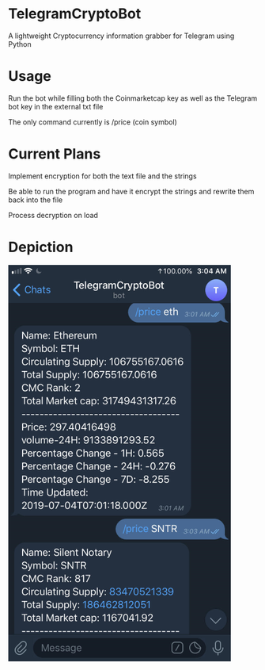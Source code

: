 # TelegramCryptoBot
A lightweight Cryptocurrency information grabber for Telegram using Python

# Usage 
Run the bot while filling both the Coinmarketcap key as well as the Telegram bot key in the external txt file

The only command currently is /price (coin symbol)

# Current Plans
Implement encryption for both the text file and the strings

Be able to run the program and have it encrypt the strings and rewrite them back into the file 

Process decryption on load

# Depiction
![alt text](ss.png)
